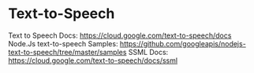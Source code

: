 # Text-to-Speech

Text to Speech Docs:
https://cloud.google.com/text-to-speech/docs
Node.Js text-to-speech Samples:
https://github.com/googleapis/nodejs-text-to-speech/tree/master/samples
SSML Docs: 
https://cloud.google.com/text-to-speech/docs/ssml
